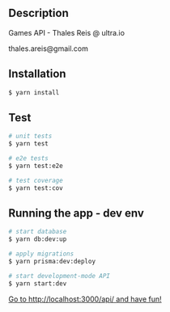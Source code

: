 ## Description

Games API - Thales Reis @ ultra.io
<p>thales.areis@gmail.com</p>

## Installation
```bash
$ yarn install
```

## Test
```bash
# unit tests
$ yarn test

# e2e tests
$ yarn test:e2e

# test coverage
$ yarn test:cov
```

## Running the app - dev env
```bash
# start database
$ yarn db:dev:up

# apply migrations
$ yarn prisma:dev:deploy

# start development-mode API
$ yarn start:dev
```

[Go to http://localhost:3000/api/ and have fun!](http://localhost:3000/api/)